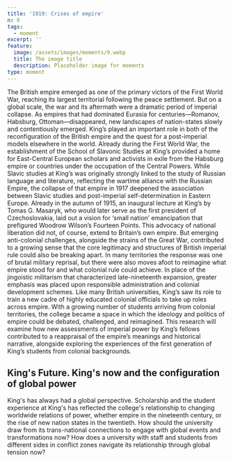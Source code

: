 ```yaml
---
title: '1919: Crises of empire'
n: 9
tags:
  - moment
excerpt: ''
feature:
  image: /assets/images/moments/9.webp
  title: The image title
  description: Placeholder image for moments
type: moment
---
```


The British empire emerged as one of the primary victors of the First World War, reaching its largest territorial following the peace settlement. But on a global scale, the war and its aftermath were a dramatic period of imperial collapse. As empires that had dominated Eurasia for centuries—Romanov, Habsburg, Ottoman—disappeared, new landscapes of nation-states slowly and contentiously emerged. King’s played an important role in both of the reconfiguration of the British empire and the quest for a post-imperial models elsewhere in the world. Already during the First World War, the establishment of the School of Slavonic Studies at King’s provided a home for East-Central European scholars and activists in exile from the Habsburg empire or countries under the occupation of the Central Powers. While Slavic studies at King’s was originally strongly linked to the study of Russian language and literature, reflecting the wartime alliance with the Russian Empire, the collapse of that empire in 1917 deepened the association between Slavic studies and post-imperial self-determination in Eastern Europe. Already in the autumn of 1915, an inaugural lecture at King’s by Tomas G. Masaryk, who would later serve as the first president of Czechoslovakia, laid out a vision for ‘small nation’ emancipation that prefigured Woodrow Wilson’s Fourteen Points. This advocacy of national liberation did not, of course, extend to Britain’s own empire. But emerging anti-colonial challenges, alongside the strains of the Great War, contributed to a growing sense that the core legitimacy and structures of British imperial rule could also be breaking apart. In many territories the response was one of brutal military reprisal, but there were also moves afoot to reimagine what empire stood for and what colonial rule could achieve. In place of the jingoistic militarism that characterized late-nineteenth expansion, greater emphasis was placed upon responsible administration and colonial development schemes. Like many British universities, King’s saw its role to train a new cadre of highly educated colonial officials to take up roles across empire. With a growing number of students arriving from colonial territories, the college became a space in which the ideology and politics of empire could be debated, challenged, and reimagined. This research will examine how new assessments of imperial power by King’s fellows contributed to a reappraisal of the empire’s meanings and historical narrative, alongside exploring the experiences of the first generation of King’s students from colonial backgrounds.

## King's Future. King's now and the configuration of global power

King's has always had a global perspective. Scholarship and the student experience at King's has reflected the college's relationship to changing worldwide relations of power, whether empire in the nineteenth century, or the rise of new nation states in the twentieth. How should the university draw from its trans-national connections to engage with global events and transformations now? How does a university with staff and students from different sides in conflict zones navigate its relationship through global tension now?
